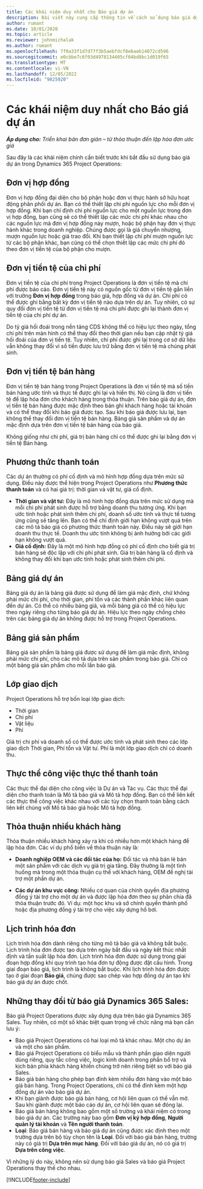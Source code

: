 ```yaml
---
title: Các khái niệm duy nhất cho Báo giá dự án
description: Bài viết này cung cấp thông tin về cách sử dụng báo giá dự án trong Project Operations.
author: rumant
ms.date: 10/01/2020
ms.topic: article
ms.reviewer: johnmichalak
ms.author: rumant
ms.openlocfilehash: 7f0a33f1d7d77f3b5aebfdcf8e6aeb14072cd596
ms.sourcegitcommit: e0cbbe7c6f03d4978134405cf04bd8bc1d019f65
ms.translationtype: MT
ms.contentlocale: vi-VN
ms.lasthandoff: 12/05/2022
ms.locfileid: "9825920"
---
```

# <a name="concepts-unique-to-project-quotes"></a>Các khái niệm duy nhất cho Báo giá dự án

_**Áp dụng cho:** Triển khai bản đơn giản – từ thỏa thuận đến lập hóa đơn ước giá_


Sau đây là các khái niệm chính cần biết trước khi bắt đầu sử dụng báo giá dự án trong Dynamics 365 Project Operations:

## <a name="contracting-unit"></a>Đơn vị hợp đồng

Đơn vị hợp đồng đại diện cho bộ phận hoặc đơn vị thực hành sở hữu hoạt động phân phối dự án. Bạn có thể thiết lập chi phí nguồn lực cho mỗi đơn vị hợp đồng. Khi bạn chỉ định chi phí nguồn lực cho một nguồn lực trong đơn vị hợp đồng, bạn cũng sẽ có thể thiết lập các mức chi phí khác nhau cho các nguồn lực mà đơn vị hợp đồng này mượn, hoặc bộ phận hay đơn vị thực hành khác trong doanh nghiệp. Chúng được gọi là giá chuyển nhượng, mượn nguồn lực hoặc giá trao đổi. Khi bạn thiết lập chi phí mượn nguồn lực từ các bộ phận khác, bạn cũng có thể chọn thiết lập các mức chi phí đó theo đơn vị tiền tệ của bộ phận cho mượn.

## <a name="cost-currency"></a>Đơn vị tiền tệ của chi phí

Đơn vị tiền tệ của chi phí trong Project Operations là đơn vị tiền tệ mà chi phí được báo cáo. Đơn vị tiền tệ này có nguồn gốc từ đơn vị tiền tệ gắn liền với trường **Đơn vị hợp đồng** trong báo giá, hợp đồng và dự án. Chi phí có thể được ghi bằng bất kỳ đơn vị tiền tệ nào dựa trên dự án. Tuy nhiên, có sự quy đổi đơn vị tiền tệ từ đơn vị tiền tệ mà chi phí được ghi lại thành đơn vị tiền tệ của chi phí dự án.

Do tỷ giá hối đoái trong nền tảng CDS không thể có hiệu lực theo ngày, tổng chi phí trên màn hình có thể thay đổi theo thời gian nếu bạn cập nhật tỷ giá hối đoái của đơn vị tiền tệ. Tuy nhiên, chi phí được ghi lại trong cơ sở dữ liệu vẫn không thay đổi vì số tiền được lưu trữ bằng đơn vị tiền tệ mà chúng phát sinh.

## <a name="sales-currency"></a>Đơn vị tiền tệ bán hàng

Đơn vị tiền tệ bán hàng trong Project Operations là đơn vị tiền tệ mà số tiền bán hàng ước tính và thực tế được ghi lại và hiển thị. Nó cũng là đơn vị tiền tệ để lập hóa đơn cho khách hàng trong thỏa thuận. Trên báo giá dự án, đơn vị tiền tệ bán hàng được mặc định theo bản ghi khách hàng hoặc tài khoản và có thể thay đổi khi báo giá được tạo. Sau khi báo giá được lưu lại, bạn không thể thay đổi đơn vị tiền tệ bán hàng. Bảng giá sản phẩm và dự án mặc định dựa trên đơn vị tiền tệ bán hàng của báo giá.

Không giống như chi phí, giá trị bán hàng chỉ có thể được ghi lại bằng đơn vị tiền tệ Bán hàng.

## <a name="billing-method"></a>Phương thức thanh toán

Các dự án thường có phí cố định và mô hình hợp đồng dựa trên mức sử dụng. Điều này được thể hiện trong Project Operations như **Phương thức thanh toán** và có hai giá trị: thời gian và vật tư, giá cố định.

- **Thời gian và vật tư:** Đây là mô hình hợp đồng dựa trên mức sử dụng mà mỗi chi phí phát sinh được hỗ trợ bằng doanh thu tương ứng. Khi bạn ước tính hoặc phát sinh thêm chi phí, doanh số ước tính và thực tế tương ứng cũng sẽ tăng lên. Bạn có thể chỉ định giới hạn không vượt quá trên các mô tả báo giá có phương thức thanh toán này. Điều này sẽ giới hạn doanh thu thực tế. Doanh thu ước tính không bị ảnh hưởng bởi các giới hạn không vượt quá.
- **Giá cố định:** Đây là một mô hình hợp đồng có phí cố định cho biết giá trị bán hàng sẽ độc lập với chi phí phát sinh. Giá trị bán hàng là cố định và không thay đổi khi bạn ước tính hoặc phát sinh thêm chi phí.

## <a name="project-price-lists"></a>Bảng giá dự án

Bảng giá dự án là bảng giá được sử dụng để làm giá mặc định, chứ không phải mức chi phí, cho thời gian, phí tổn và các thành phần khác liên quan đến dự án. Có thể có nhiều bảng giá, và mỗi bảng giá có thể có hiệu lực theo ngày riêng cho từng báo giá dự án. Hiệu lực theo ngày chồng chéo trên các bảng giá dự án không được hỗ trợ trong Project Operations.

## <a name="product-price-lists"></a>Bảng giá sản phẩm

Bảng giá sản phẩm là bảng giá được sử dụng để làm giá mặc định, không phải mức chi phí, cho các mô tả dựa trên sản phẩm trong báo giá. Chỉ có một bảng giá sản phẩm cho mỗi lần báo giá.

## <a name="transaction-classes"></a>Lớp giao dịch

Project Operations hỗ trợ bốn loại lớp giao dịch:

- Thời gian
- Chi phí
- Vật liệu
- Phí

Giá trị chi phí và doanh số có thể được ước tính và phát sinh theo các lớp giao dịch Thời gian, Phí tổn và Vật tư. Phí là một lớp giao dịch chỉ có doanh thu.

## <a name="work-entities-and-billing-entities"></a>Thực thể công việc thực thể thanh toán

Các thực thể đại diện cho công việc là Dự án và Tác vụ. Các thực thể đại diện cho thanh toán là Mô tả báo giá và Mô tả hợp đồng. Bạn có thể liên kết các thực thể công việc khác nhau với các tùy chọn thanh toán bằng cách liên kết chúng với Mô tả báo giá hoặc Mô tả hợp đồng.

## <a name="multi-customer-deals"></a>Thỏa thuận nhiều khách hàng

Thỏa thuận nhiều khách hàng xảy ra khi có nhiều hơn một khách hàng để lập hóa đơn. Các ví dụ phổ biến về thỏa thuận này là:

- **Doanh nghiệp OEM và các đối tác của họ:** Đối tác và nhà bán lẻ bán một sản phẩm với các dịch vụ giá trị gia tăng. Đây thường là một tình huống mà trong một thỏa thuận cụ thể với khách hàng, OEM đề nghị tài trợ một phần dự án. 

- **Các dự án khu vực công:** Nhiều cơ quan của chính quyền địa phương đồng ý tài trợ cho một dự án và được lập hóa đơn theo sự phân chia đã thỏa thuận trước đó. Ví dụ: một học khu và sở chính quyền thành phố hoặc địa phương đồng ý tài trợ cho việc xây dựng hồ bơi.

## <a name="invoice-schedules"></a>Lịch trình hóa đơn

Lịch trình hóa đơn dành riêng cho từng mô tả báo giá và không bắt buộc. Lịch trình hóa đơn được tạo dựa trên ngày bắt đầu và ngày kết thúc nhất định và tần suất lập hóa đơn. Lịch trình hóa đơn được sử dụng trong giai đoạn hợp đồng khi quy trình tạo hóa đơn tự động được đặt cấu hình. Trong giai đoạn báo giá, lịch trình là không bắt buộc. Khi lịch trình hóa đơn được tạo ở giai đoạn **Báo giá**, chúng được sao chép vào hợp đồng dự án tạo khi báo giá dự án được chốt.

## <a name="changes-from-dynamics-365-sales-quote"></a>Những thay đổi từ báo giá Dynamics 365 Sales:

Báo giá Project Operations được xây dựng dựa trên báo giá Dynamics 365 Sales. Tuy nhiên, có một số khác biệt quan trọng về chức năng mà bạn cần lưu ý:


- Báo giá Project Operations có hai loại mô tả khác nhau. Một cho dự án và một cho sản phẩm.
- Báo giá Project Operations có biểu mẫu và thành phần giao diện người dùng riêng, quy tắc công việc, logic kinh doanh trong phần bổ trợ và kịch bản phía khách hàng khiến chúng trở nên riêng biệt so với báo giá Sales.
- Báo giá bán hàng cho phép bạn đính kèm nhiều đơn hàng vào một báo giá bán hàng. Trong Project Operations, chỉ có thể đính kèm một hợp đồng dự án vào báo giá dự án.
- Khi bạn giành được báo giá bán hàng, cơ hội liên quan có thể vẫn mở. Sau khi giành được một báo cáo dự án, cơ hội liên quan sẽ đóng lại.
- Báo giá bán hàng không bao gồm một số trường và khái niệm có trong báo giá dự án. Các trường này bao gồm **Đơn vị ký hợp đồng**, **Người quản lý tài khoản** và **Tên người thanh toán**.  
- **Loại**: Báo giá bán hàng và báo giá dự án cũng được xác định theo một trường dựa trên bộ tùy chọn tên là **Loại**. Đối với báo giá bán hàng, trường này có giá trị **Dựa trên mục hàng**. Đối với báo giá dự án, nó có giá trị **Dựa trên công việc**.

Vì những lý do này, không nên sử dụng báo giá Sales và báo giá Project Operations thay thế cho nhau.


[!INCLUDE[footer-include](../../includes/footer-banner.md)]
